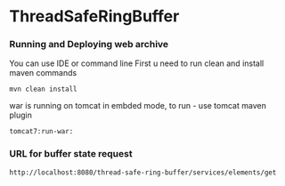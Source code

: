# ThreadSafeRingBuffer

### Running and Deploying web archive
You can use IDE or command line
First u need to run clean and install maven commands
```
mvn clean install
```
war is running on tomcat in embded mode, to run - use tomcat maven plugin
```
tomcat7:run-war:
```
### URL for buffer state request
```
http://localhost:8080/thread-safe-ring-buffer/services/elements/get
```
